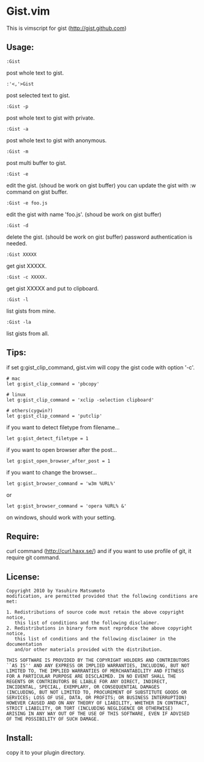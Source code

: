 Gist.vim
========

This is vimscript for gist (http://gist.github.com)

Usage:
------

    :Gist
  post whole text to gist.

    :'<,'>Gist
  post selected text to gist.

    :Gist -p
  post whole text to gist with private.

    :Gist -a
  post whole text to gist with anonymous.

    :Gist -m
  post multi buffer to gist.

    :Gist -e
  edit the gist. (shoud be work on gist buffer)
  you can update the gist with :w command on gist buffer.

    :Gist -e foo.js
  edit the gist with name 'foo.js'. (shoud be work on gist buffer)

    :Gist -d
  delete the gist. (should be work on gist buffer)
  password authentication is needed.

    :Gist XXXXX
  get gist XXXXX.

    :Gist -c XXXXX.
  get gist XXXXX and put to clipboard.

    :Gist -l
  list gists from mine.

    :Gist -la
  list gists from all.

Tips:
-----
  if set g:gist_clip_command, gist.vim will copy the gist code
    with option '-c'.

    # mac
    let g:gist_clip_command = 'pbcopy'

    # linux
    let g:gist_clip_command = 'xclip -selection clipboard'

    # others(cygwin?)
    let g:gist_clip_command = 'putclip'

  if you want to detect filetype from filename...

    let g:gist_detect_filetype = 1

  if you want to open browser after the post...

    let g:gist_open_browser_after_post = 1

  if you want to change the browser...

    let g:gist_browser_command = 'w3m %URL%'

  or

    let g:gist_browser_command = 'opera %URL% &'

  on windows, should work with your setting.

Require:
--------
  curl command (http://curl.haxx.se/)
  and if you want to use profile of git, it require git command.

License:
--------

    Copyright 2010 by Yasuhiro Matsumoto
    modification, are permitted provided that the following conditions are met:
    
    1. Redistributions of source code must retain the above copyright notice,
       this list of conditions and the following disclaimer.
    2. Redistributions in binary form must reproduce the above copyright notice,
       this list of conditions and the following disclaimer in the documentation
       and/or other materials provided with the distribution.
    
    THIS SOFTWARE IS PROVIDED BY THE COPYRIGHT HOLDERS AND CONTRIBUTORS
    ``AS IS'' AND ANY EXPRESS OR IMPLIED WARRANTIES, INCLUDING, BUT NOT
    LIMITED TO, THE IMPLIED WARRANTIES OF MERCHANTABILITY AND FITNESS
    FOR A PARTICULAR PURPOSE ARE DISCLAIMED. IN NO EVENT SHALL THE
    REGENTS OR CONTRIBUTORS BE LIABLE FOR ANY DIRECT, INDIRECT,
    INCIDENTAL, SPECIAL, EXEMPLARY, OR CONSEQUENTIAL DAMAGES
    (INCLUDING, BUT NOT LIMITED TO, PROCUREMENT OF SUBSTITUTE GOODS OR
    SERVICES; LOSS OF USE, DATA, OR PROFITS; OR BUSINESS INTERRUPTION)
    HOWEVER CAUSED AND ON ANY THEORY OF LIABILITY, WHETHER IN CONTRACT,
    STRICT LIABILITY, OR TORT (INCLUDING NEGLIGENCE OR OTHERWISE)
    ARISING IN ANY WAY OUT OF THE USE OF THIS SOFTWARE, EVEN IF ADVISED
    OF THE POSSIBILITY OF SUCH DAMAGE.

Install:
--------
  copy it to your plugin directory.


